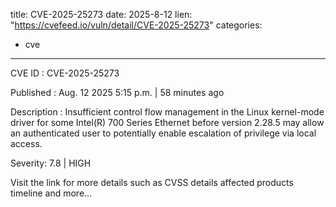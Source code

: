  
title: CVE-2025-25273
date: 2025-8-12
lien: "https://cvefeed.io/vuln/detail/CVE-2025-25273"
categories:
  - cve
---

CVE ID : CVE-2025-25273

Published :  Aug. 12
2025
5:15 p.m. | 58 minutes ago

Description : Insufficient control flow management in the Linux kernel-mode driver for some Intel(R) 700 Series Ethernet before version 2.28.5 may allow an authenticated user to potentially enable escalation of privilege via local access.

Severity: 7.8 | HIGH

Visit the link for more details
such as CVSS details
affected products
timeline
and more...
